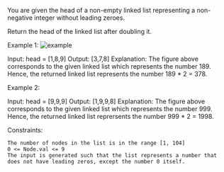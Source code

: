 

You are given the head of a non-empty linked list representing a non-negative integer without leading zeroes.

Return the head of the linked list after doubling it.


Example 1:
![example](https://github.com/marouanaddou/Problem-Solving/assets/105064179/3dac4d95-666c-4a9b-acb3-32b4b859540d)


Input: head = [1,8,9]
Output: [3,7,8]
Explanation: The figure above corresponds to the given linked list which represents the number 189. Hence, the returned linked list represents the number 189 * 2 = 378.

Example 2:

Input: head = [9,9,9]
Output: [1,9,9,8]
Explanation: The figure above corresponds to the given linked list which represents the number 999. Hence, the returned linked list reprersents the number 999 * 2 = 1998. 

 

Constraints:

    The number of nodes in the list is in the range [1, 104]
    0 <= Node.val <= 9
    The input is generated such that the list represents a number that does not have leading zeros, except the number 0 itself.
